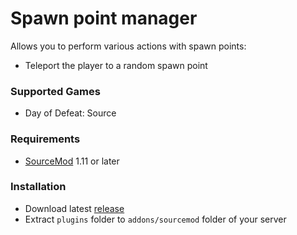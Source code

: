 # Spawn point manager

Allows you to perform various actions with spawn points:

* Teleport the player to a random spawn point

### Supported Games

* Day of Defeat: Source

### Requirements

* [SourceMod](https://www.sourcemod.net) 1.11 or later

### Installation

* Download latest [release](https://github.com/dronelektron/spawn-point-manager/releases)
* Extract `plugins` folder to `addons/sourcemod` folder of your server
